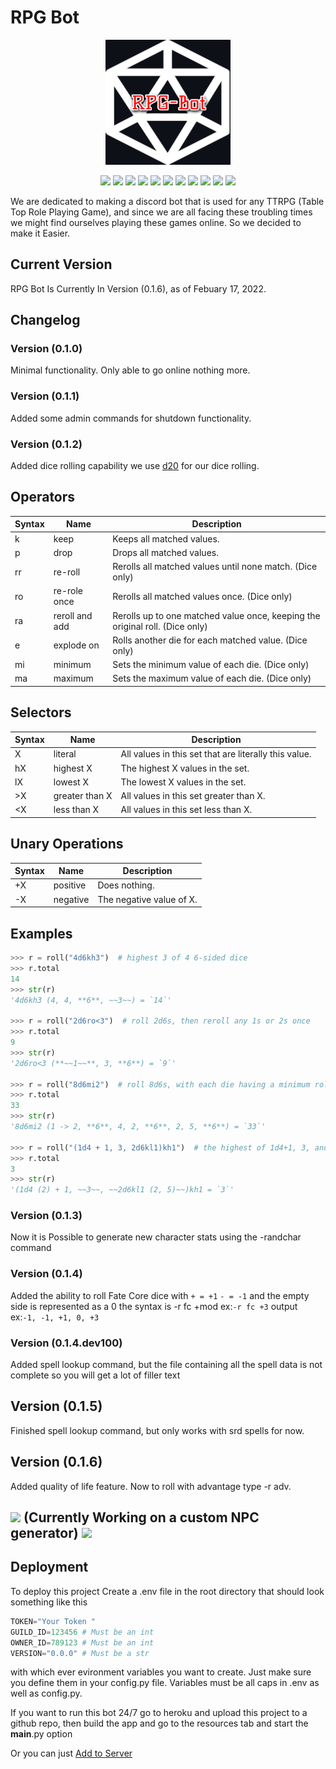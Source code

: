 # RPG Bot

<p align="center">
    <img src="resources/pictures/logo (1).png" alt="Image" width="200" height="200" />
</p>

<p align="center">
    <img src="https://img.shields.io/github/license/Vbalder7/RPG-Bot?style=flat-square&color=blue">
    <img src="https://img.shields.io/github/languages/top/Vbalder7/RPG-Bot?style=flat-square">
    <img src="https://img.shields.io/github/repo-size/Vbalder7/RPG-Bot?label=RPG-Bot%20Size&style=flat-square">
    <img src="https://img.shields.io/github/last-commit/Vbalder7/RPG-Bot?color=blue&style=flat-square">
    <img src="https://img.shields.io/badge/Heroku-430098?style=flat-square&logo=heroku&logoColor=white">
    <img src="https://img.shields.io/badge/Linux-FCC624?style=flat-square&logo=linux&logoColor=black">
    <img src="https://img.shields.io/github/v/release/Vbalder7/RPG-Bot?style=flat-square">
    <img src="https://img.shields.io/github/commits-since/Vbalder7/Rpg-Bot/latest?include_prereleases&sort=semver&style=flat-square">
    <img src="https://img.shields.io/github/release-date/Vbalder7/RPG-Bot?style=flat-square">
    <img src="https://img.shields.io/pypi/pyversions/hikari?style=flat-square">
    <img src="https://img.shields.io/github/downloads/Vbalder7/Rpg-Bot/latest/total?style=flat-square">
</p>
We are dedicated to making a discord bot
that is used for any TTRPG (Table Top Role Playing Game),
and since we are all facing these troubling times we might find
ourselves playing these games online. So we
decided to make it Easier.

## Current Version

RPG Bot Is Currently In Version (0.1.6), as of
Febuary 17, 2022.

## Changelog

### Version (0.1.0)

Minimal functionality. Only able to go online
nothing more.

### Version (0.1.1)

Added some admin commands for shutdown functionality.

### Version (0.1.2)

Added dice rolling capability
we use [d20](https://pypi.org/project/d20/) for our dice rolling.

## Operators

| Syntax | Name           | Description                                                                  |
| ------ | -------------- | ---------------------------------------------------------------------------- |
| k      | keep           | Keeps all matched values.                                                    |
| p      | drop           | Drops all matched values.                                                    |
| rr     | re-roll        | Rerolls all matched values until none match. (Dice only)                     |
| ro     | re-role once   | Rerolls all matched values once. (Dice only)                                 |
| ra     | reroll and add | Rerolls up to one matched value once, keeping the original roll. (Dice only) |
| e      | explode on     | Rolls another die for each matched value. (Dice only)                        |
| mi     | minimum        | Sets the minimum value of each die. (Dice only)                              |
| ma     | maximum        | Sets the maximum value of each die. (Dice only)                              |

## Selectors

| Syntax | Name           | Description                                           |
| ------ | -------------- | ----------------------------------------------------- |
| X      | literal        | All values in this set that are literally this value. |
| hX     | highest X      | The highest X values in the set.                      |
| lX     | lowest X       | The lowest X values in the set.                       |
| >X     | greater than X | All values in this set greater than X.                |
| <X     | less than X    | All values in this set less than X.                   |

## Unary Operations

| Syntax | Name     | Description              |
| ------ | -------- | ------------------------ |
| +X     | positive | Does nothing.            |
| -X     | negative | The negative value of X. |

## Examples

```python
>>> r = roll("4d6kh3")  # highest 3 of 4 6-sided dice
>>> r.total
14
>>> str(r)
'4d6kh3 (4, 4, **6**, ~~3~~) = `14`'

>>> r = roll("2d6ro<3")  # roll 2d6s, then reroll any 1s or 2s once
>>> r.total
9
>>> str(r)
'2d6ro<3 (**~~1~~**, 3, **6**) = `9`'

>>> r = roll("8d6mi2")  # roll 8d6s, with each die having a minimum roll of 2
>>> r.total
33
>>> str(r)
'8d6mi2 (1 -> 2, **6**, 4, 2, **6**, 2, 5, **6**) = `33`'

>>> r = roll("(1d4 + 1, 3, 2d6kl1)kh1")  # the highest of 1d4+1, 3, and the lower of 2 d6s
>>> r.total
3
>>> str(r)
'(1d4 (2) + 1, ~~3~~, ~~2d6kl1 (2, 5)~~)kh1 = `3`'
```

### Version (0.1.3)

Now it is Possible to generate new character stats using the -randchar command

### Version (0.1.4)

Added the ability to roll Fate Core dice with `+ = +1` `- = -1` and the empty side is represented as a 0 the syntax is -r fc +mod ex:`-r fc +3` output ex:`-1, -1, +1, 0, +3`

### Version (0.1.4.dev100)

Added spell lookup command, but the file containing all the spell data is not complete
so you will get a lot of filler text

## Version (0.1.5)

Finished spell lookup command, but only works with srd spells for now.

## Version (0.1.6)

Added quality of life feature. Now to roll with advantage type -r adv.

## <img src="https://img.icons8.com/external-bearicons-outline-color-bearicons/64/000000/external-WIP-miscellany-texts-and-badges-bearicons-outline-color-bearicons.png"/> (Currently Working on a custom NPC generator) <img src="https://img.icons8.com/external-bearicons-outline-color-bearicons/64/000000/external-WIP-miscellany-texts-and-badges-bearicons-outline-color-bearicons.png"/>

## Deployment

To deploy this project Create a .env file in the root directory that should look something like this

```py
TOKEN="Your Token "
GUILD_ID=123456 # Must be an int
OWNER_ID=789123 # Must be an int
VERSION="0.0.0" # Must be a str
```

with which ever evironment variables you want to create. Just make sure you define them in your config.py file. Variables must be all caps in .env as well as config.py.

If you want to run this bot 24/7 go to heroku and upload this project to a github repo, then build the app and go to the resources tab and start the **main**.py option

Or you can just [Add to Server](https://discord.com/api/oauth2/authorize?client_id=722335475976634539&permissions=8&scope=bot%20applications.commands)
